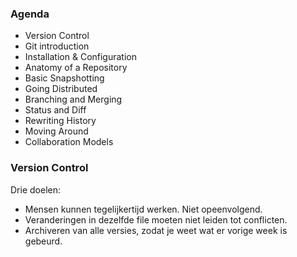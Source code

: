 
### Agenda
- Version Control
- Git introduction
- Installation & Configuration
- Anatomy of a Repository
- Basic Snapshotting
- Going Distributed
- Branching and Merging
- Status and Diff
- Rewriting History
- Moving Around
- Collaboration Models

### Version Control
Drie doelen:
- Mensen kunnen tegelijkertijd werken. Niet opeenvolgend.
- Veranderingen in dezelfde file moeten niet leiden tot conflicten.
- Archiveren van alle versies, zodat je weet wat er vorige week is gebeurd.


